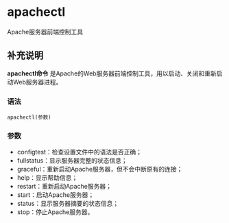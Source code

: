 apachectl
===

Apache服务器前端控制工具

## 补充说明

**apachectl命令** 是Apache的Web服务器前端控制工具，用以启动、关闭和重新启动Web服务器进程。

###  语法

```
apachectl(参数)
```

###  参数

* configtest：检查设置文件中的语法是否正确；
* fullstatus：显示服务器完整的状态信息；
* graceful：重新启动Apache服务器，但不会中断原有的连接；
* help：显示帮助信息；
* restart：重新启动Apache服务器；
* start：启动Apache服务器；
* status：显示服务器摘要的状态信息；
* stop：停止Apache服务器。


